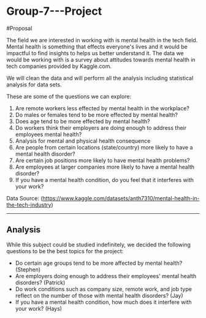 # Group-7---Project


#Proposal

The field we are interested in working with is mental health in the tech field. Mental health is something that effects everyone's lives and it would be impactful to find insights to helps us better understand it. The data we would be working with is a survey about attitudes towards mental health in tech companies provided by Kaggle.com.

We will clean the data and will perform all the analysis including statistical analysis for data sets.

These are some of the questions we can explore:

1) Are remote workers less effected by mental health in the workplace? 
2) Do males or females tend to be more effected by mental health? 
3) Does age tend to be more effected by mental health?
4) Do workers think their employers  are doing enough to address their employees mental health?
5) Analysis for mental and physical health consequence 
6) Are people from certain locations (state/country) more likely to have a mental health disorder?
7) Are certain job positions more likely to have mental health problems?
8) Are employees at larger companies more likely to have a mental health disorder?
9) If you have a mental health condition, do you feel that it interferes with your work?

Data Source: 
(https://www.kaggle.com/datasets/anth7310/mental-health-in-the-tech-industry)

-------------------------------------------------------------------------------------------
Analysis
-------------------------------------------------------------------------------------------

While this subject could be studied indefinitely, we decided the following questions to be the best topics for the project:

- Do certain age groups tend to be more affected by mental health? (Stephen)
- Are employers doing enough to address their employees' mental health disorders? (Patrick)
- Do work conditions such as company size, remote work, and job type reflect on the number of those with mental health disorders? (Jay)
- If you have a mental health condition, how much does it interfere with your work? (Hays)
